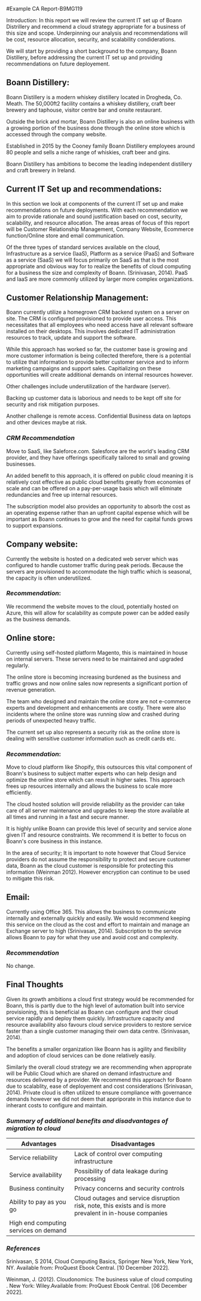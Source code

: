 #Example CA Report-B9MG119 

Introduction: In this report we will review the current IT set up of Boann Distrillery and recommend a cloud strategy appropriate for a business of this size and scope. Underpinning our analysis and recommendations will be cost, resource allocation, security, and scalability condiderations. 

We will start by providing a short background to the company, Boann Distillery, before addressing the current IT set up and providing recommendations on future deployement. 

## **Boann Distillery:** 

Boann Distillery is a modern whiskey distillery located in Drogheda, Co. Meath. The 50,000ft2 facility contains a whiskey distillery, craft beer brewery and taphouse, visitor centre bar and onsite restaurant. 

Outside the brick and mortar, Boann Distillery is also an online business with a growing portion of the business done through the online store which is accessed through the company website. 

Established in 2015 by the Cooney family Boann Distillery employees around 80 people and sells a niche range of whiskies, craft beer and gins. 

Boann Distillery has ambitions to become the leading independent distillery and craft brewery in Ireland.

## **Current IT Set up and recommendations:** 

In this section we look at components of the current IT set up and make recommendations on future deployments. With each recommendation we aim to provide rationale and sound justification based on cost, security, scalability, and resource allocation. The areas areas of focus of this report will be Customer Relationship Management, Company Website, Ecommerce function/Online store and email communication. 

Of the three types of standard services available on the cloud, Infrastructure as a service (IaaS), Platform as a service (PaaS) and Software as a service (SaaS) we will focus primarily on SaaS as that is the most appropriate and obvious way for to realize the benefits of cloud computing for a business the size and complexity of Boann. (Srinivasan, 2014). PaaS and IaaS are more commonly utilized by larger more complex organizations.  

## **Customer Relationship Management**: 

Boann currently utilize a homegrown CRM backend system on a server on site. The CRM is configured provisioned to provide user access. This necessitates that all employees who need access have all relevant software installed on their desktops. This involves dedicated IT administration resources to track, update and support the software. 

While this approach has worked so far, the customer base is growing and more customer information is being collected therefore, there is a potential to utilize that information to provide better customer service and to inform marketing campaigns and support sales. Capitializing on these opportunities will create additional demands on internal resources however. 

Other challenges include underutilization of the hardware (server). 

Backing up customer data is laborious and needs to be kept off site for security and risk mitigation purposes. 

Another challenge is remote access. Confidential Business data on laptops and other devices maybe at risk. 

### *CRM Recommendation* 

Move to SaaS, like Saleforce.com. Salesforce are the world's leading CRM provider, and they have offerings specifically tailored to small and growing businesses. 

An added benefit to this approach, it is offered on public cloud meaning it is relatively cost effective as public cloud benefits greatly from economies of scale and can be offered on a pay-per-usage basis which will eliminate redundancies and free up internal resources. 

The subscription model also provides an opportunity to absorb the cost as an operating expense rather than an upfront capital expense which will be important as Boann continues to grow and the need for capital funds grows to support expansions. 

## **Company website:** 

Currently the website is hosted on a dedicated web server which was configured to handle customer traffic during peak periods. Because the servers are provisioned to accommodate the high traffic which is seasonal, the capacity is often underutilized.

### *Recommendation*: 

We recommend the website moves to the cloud, potentially hosted on Azure, this will allow for scalability as compute power can be added easily as the business demands. 

## **Online store:**

Currently using self-hosted platform Magento, this is maintained in house on internal servers. These servers need to be maintained and upgraded regularly. 

The online store is becoming increasing burdened as the business and traffic grows and now online sales now represents a significant portion of revenue generation. 

The team who designed and maintain the online store are not e-commerce experts and development and enhancements are costly. There were also incidents where the online store was running slow and crashed during periods of unexpected heavy traffic.  

The current set up also represents a security risk as the online store is dealing with sensitive customer information such as credit cards etc. 

### *Recommendation*: 

Move to cloud platform like Shopify, this outsources this vital component of Boann's business to subject matter experts who can help design and optimize the online store which can result in higher sales. This approach frees up resources internally and allows the business to scale more efficiently. 

The cloud hosted solution will provide reliability as the provider can take care of all server maintenance and upgrades to keep the store available at all times and running in a fast and secure manner. 

It is highly unlike Boann can provide this level of security and service alone given IT and resource constraints. We recommend it is better to focus on Boann's core business in this instance. 

In the area of security; It is important to note however that Cloud Service providers do not assume the responsibility to protect and secure customer data, Boann as the cloud customer is responsible for protecting this information (Weinman 2012). However encryption can continue to be used to mitigate this risk. 

## **Email:** 

Currently using Office 365. This allows the business to communicate internally and externally quickly and easily. We would recommend keeping this service on the cloud as the cost and effort to maintain and manage an Exchange server to high (Srinivasan, 2014). Subscription to the service allows Boann to pay for what they use and avoid cost and complexity. 

### *Recommendation* 

No change.

## **Final Thoughts** 

Given its growth ambitions a cloud first strategy would be recommended for Boann, this is partly due to the high level of automation built into service provisioning, this is beneficial as Boann can configure and their cloud service rapidly and deploy them quickly. Infrastructure capacity and resource availability also favours cloud service providers to restore service faster than a single customer managing their own data centre. (Srinivasan, 2014).

The benefits a smaller organization like Boann has is agility and flexibility and adoption of cloud services can be done relatively easily.

Similarly the overall cloud strategy we are recommending when approprate will be Public Cloud which are shared on demand infastructure and resources delivered by a provider. We recommend this approach for Boann due to scalablity, ease of deployement and cost considerations (Srinivasan, 2014). Private cloud is often utilized to ensure compliance with governance demands however we did not deem that appriporate in this instance due to inherant costs to configure and maintain. 

### *Summary of additional benefits and disadvantages of migration to cloud* 

Advantages   | Disadvantages 
------------- | -------------
Service reliability | Lack of control over computing infrastructure 
Service availability | Possibility of data leakage during processing
Business continuity   | Privacy concerns and security controls
Ability to pay as you go |Cloud outages and service disruption risk, note, this exists and is more prevalent in in-house companies
High end computing services on demand |


### *References* 

Srinivasan, S 2014, Cloud Computing Basics, Springer New York, New York, NY. Available from: ProQuest Ebook Central. [10 December 2022].

Weinman, J. (2012). Cloudonomics: The business value of cloud computing . New York: Wiley.Available from: ProQuest Ebook Central. [06 December 2022].




